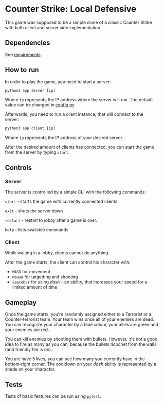 # Counter Strike: Local Defensive

This game was supposed to be a simple clone of a classic Counter Strike with both client and server side implementation.

## Dependencies

See [requirements](requirements.txt).

## How to run

In order to play the game, you need to start a server:

```python
python3 app server [ip]
```

Where `ip` represents the IP address where the server will run.
The default value can be changed in [config.py](app/utils/config.py)

Afterwards, you need to run a client instance, that will connect to the server:

```python
python3 app client [ip]
```

Where `ip` represents the IP address of your desired server.

After the desired amount of clients has connected, you can start the game from the server by typing `start`.

## Controls

### Server

The server is controlled by a simple CLI with the following commands:

`start` - starts the game with currently connected clients

`exit` - shuts the server down

`restart` - restart to *lobby* after a game is over.

`help` - lists available commands

### Client

While waiting in a lobby, clients cannot do anything.

After the game starts, the client can control his character with:

- `WASD` for movement
- `Mouse` for targetting and shooting
- `Spacebar` for using *dash* - an ability, that increases your speed for a limited amount of time

## Gameplay

Once the game starts, you're randomly assigned either to a Terrorist or a Counter-terrorist team. Your team wins once all of your enemies are dead. You can recognize your character by a blue colour, your allies are green and your enemies are red.

You can kill enemies by shooting them with bullets. However, it's not a good idea to fire as many as you can, because the bullets ricochet from the walls (and friendly fire is on).

You are have 5 lives, you can see how many you currently have in the bottom-right corner. The cooldown on your *dash* ability is represented by a shade on your character.

## Tests

Tests of basic features can be run using `pytest`.

